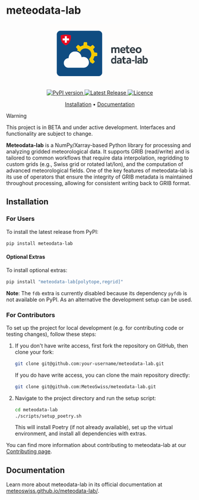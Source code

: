 # meteodata-lab

<p align="center">
  <picture>
    <img src="meteodata_lab_logo_with_name-optimized.gif" height="160" alt="meteodata-lab animated logo showing a cloud partially hiding the sun in a shape of a gear">
  </picture>
</p>

<p align="center">
    <a href="https://pypi.org/project/meteodata-lab/">
    <img src="https://img.shields.io/pypi/v/meteodata-lab.svg?color=ff69b4" alt="PyPI version">
    </a>
    <a href="https://github.com/meteoswiss/meteodata-lab/releases">
    <img src="https://img.shields.io/github/v/release/meteoswiss/meteodata-lab?color=purple&label=Release" alt="Latest Release">
    </a>
    <a href="https://opensource.org/licenses/mit">
    <img src="https://img.shields.io/badge/licence-MIT-blue.svg" alt="Licence">
    </a>
</p>

<p align="center">
    <a href="#installation">Installation</a> •
    <a href="https://meteoswiss.github.io/meteodata-lab/">Documentation</a>
</p>

> [!WARNING]
> This project is in BETA and under active development. Interfaces and functionality are subject to change.

**Meteodata-lab** is a NumPy/Xarray-based Python library for processing and analyzing gridded meteorological data. It supports GRIB (read/write) and is tailored to common workflows that require data interpolation, regridding to custom grids (e.g., Swiss grid or rotated lat/lon), and the computation of advanced meteorological fields. One of the key features of meteodata-lab is its use of operators that ensure the integrity of GRIB metadata is maintained throughout processing, allowing for consistent writing back to GRIB format.

## Installation


### For Users

To install the latest release from PyPI:

```bash
pip install meteodata-lab
```
#### Optional Extras
To install optional extras:
```bash
pip install "meteodata-lab[polytope,regrid]"
```
**Note**: The `fdb` extra is currently disabled because its dependency `pyfdb` is not available on PyPI. As an alternative the development setup can be used.

### For Contributors
To set up the project for local development (e.g. for contributing code or testing changes), follow these steps:
1. If you don't have write access, first fork the repository on GitHub, then clone your fork:
    ```bash
    git clone git@github.com:your-username/meteodata-lab.git
    ```
    If you do have write access, you can clone the main repository directly:
    ```bash
    git clone git@github.com:MeteoSwiss/meteodata-lab.git
    ```
2. Navigate to the project directory and run the setup script:
    ```bash
    cd meteodata-lab
    ./scripts/setup_poetry.sh
    ```
    This will install Poetry (if not already available), set up the virtual environment, and install all dependencies with extras.


You can find more information about contributing to meteodata-lab at our [Contributing page](https://meteoswiss.github.io/meteodata-lab/contributing.html).

## Documentation

Learn more about meteodata-lab in its official documentation at [meteoswiss.github.io/meteodata-lab/](https://meteoswiss.github.io/meteodata-lab/).

<!-- Try out [interactive Juypter notebooks](https://github.com/MeteoSwiss/opendata-nwp-demos) -->





